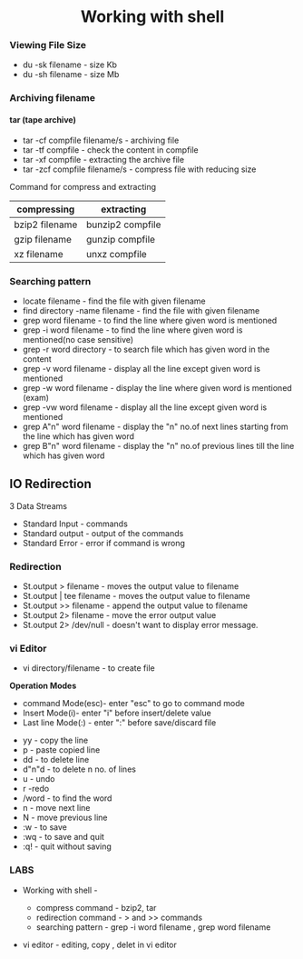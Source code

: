 <h1 align="center"> Working with shell </h1>

### Viewing File Size 

* du -sk filename - size Kb
* du -sh filename - size Mb

### Archiving filename

#### tar (tape archive)

+ tar -cf compfile filename/s - archiving file
+ tar -tf compfile - check the content in compfile
+ tar -xf compfile - extracting the archive file
+ tar -zcf compfile filename/s - compress file with reducing size

Command for compress and extracting

|compressing|extracting|
|-----------|----------|
|bzip2 filename | bunzip2 compfile |
|gzip filename | gunzip compfile|
|xz filename| unxz compfile |

### Searching pattern

* locate filename - find the file with given filename
* find directory -name filename - find the file with given filename
* grep word filename - to find the line where given word is mentioned
* grep -i word filename - to find the line where given word is mentioned(no case sensitive)
* grep -r word directory - to search file which has given word in the content
* grep -v word filename - display all the line except given word is mentioned
* grep -w word filename - display the line where given word is mentioned (exam)
* grep -vw word filename - display all the line except given word is mentioned
* grep A"n" word filename - display the "n" no.of next lines starting from the line which has given word
* grep B"n" word filename - display the "n" no.of previous lines till the line which has given word

## IO Redirection

3 Data Streams
 
* Standard Input - commands
* Standard output - output of the commands
* Standard Error - error if command is wrong

### Redirection

* St.output > filename - moves the output value to filename
* St.output | tee  filename - moves the output value to filename
* St.output >> filename - append the output value to filename
* St.output 2> filename  - move the error output value
* St.output 2> /dev/null - doesn't want to display error message.


### vi Editor

* vi directory/filename - to create file

**Operation Modes**

* command Mode(esc)- enter "esc" to go to command mode
* Insert Mode(i)- enter "i" before insert/delete value
* Last line Mode(:) - enter ":" before save/discard file

+ yy - copy the line
+ p - paste copied line
+ dd - to delete line
+ d"n"d - to delete n no. of lines
+ u - undo
+ r -redo
+ /word - to find the word 
+ n - move next line
+ N - move previous line
+ :w - to save
+ :wq - to save and quit
+ :q! - quit without saving

### LABS

* Working with shell - 
	+ compress command - bzip2, tar
	+ redirection command - > and >> commands
	+ searching pattern - grep -i word filename , grep word filename
	
* vi editor - editing, copy , delet in vi editor


